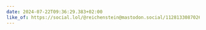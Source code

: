 ```yaml
---
date: 2024-07-22T09:36:29.383+02:00
like_of: https://social.lol/@reichenstein@mastodon.social/112813308702619973
---
```

